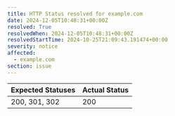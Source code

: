 ```yaml
---
title: HTTP Status resolved for example.com
date: 2024-12-05T10:48:31+00:00Z
resolved: True
resolvedWhen: 2024-12-05T10:48:31+00:00Z
resolvedStartTime: 2024-10-25T21:09:43.191474+00:00
severity: notice
affected:
  - example.com
section: issue
---
```


| Expected Statuses | Actual Status  |
|-------------------|----------------|
| 200, 301, 302 | 200 |
